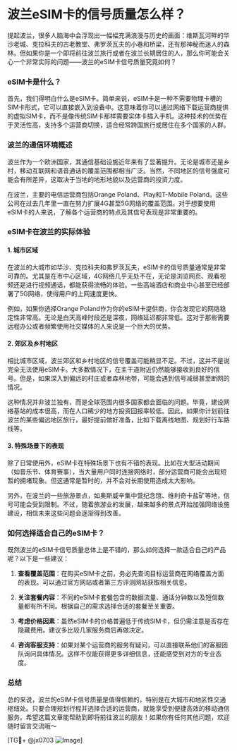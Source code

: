 # 波兰eSIM卡的信号质量怎么样？

提起波兰，很多人脑海中会浮现出一幅幅充满浪漫与历史的画面：维斯瓦河畔的华沙老城、克拉科夫的古老教堂、弗罗茨瓦夫的小巷和桥梁，还有那神秘而迷人的森林。但如果你是一个即将前往波兰旅行或者在波兰长期居住的人，那么你可能会关心一个非常实际的问题——波兰的eSIM卡信号质量究竟如何？

### eSIM卡是什么？
首先，我们得明白什么是eSIM卡。简单来说，eSIM卡是一种不需要物理卡槽的SIM卡形式，它可以直接嵌入到设备中。这意味着你可以通过网络下载运营商提供的虚拟SIM卡，而不是像传统SIM卡那样需要实体卡插入手机。这种技术的优势在于灵活性高，支持多个运营商切换，适合经常跨国旅行或居住在多个国家的人群。

### 波兰的通信环境概述
波兰作为一个欧洲国家，其通信基础设施近年来有了显著提升。无论是城市还是乡村，移动互联网和语音通话的覆盖范围都相当广泛。当然，不同地区的信号强度可能会有所差异，这取决于当地的地形地貌以及运营商的投资力度。

在波兰，主要的电信运营商包括Orange Poland、Play和T-Mobile Poland。这些公司在过去几年里一直在努力扩展4G甚至5G网络的覆盖范围。对于想要使用eSIM卡的人来说，了解各个运营商的特点及其信号表现是非常重要的。

### eSIM卡在波兰的实际体验
#### 1. 城市区域
在波兰的大城市如华沙、克拉科夫和弗罗茨瓦夫，eSIM卡的信号质量通常是非常可靠的。尤其是在市中心区域，4G网络几乎无处不在，无论是浏览网页、观看视频还是进行视频通话，都能获得流畅的体验。一些高端酒店和商业中心甚至已经部署了5G网络，使得用户的上网速度更快。

例如，如果你选择Orange Poland作为你的eSIM卡提供商，你会发现它的网络稳定性非常高。无论是白天高峰时段还是深夜，网络延迟都非常低。这对于那些需要远程办公或者频繁使用社交媒体的人来说是一个巨大的优势。

#### 2. 郊区及乡村地区
相比城市区域，波兰郊区和乡村地区的信号覆盖可能稍显不足。不过，这并不是说完全无法使用eSIM卡。大多数情况下，在主干道附近仍然能够接收到良好的信号。但是，如果深入到偏远的村庄或者森林地带，可能会遇到信号减弱甚至断网的情况。

这种情况并非波兰独有，而是全球范围内很多国家都会面临的问题。毕竟，建设网络基站的成本很高，而在人口稀少的地方投资回报率较低。因此，如果你计划前往波兰的某些偏远地区旅行，最好提前做好准备，比如下载离线地图、规划好行车路线等。

#### 3. 特殊场景下的表现
除了日常使用外，eSIM卡在特殊场景下也有不错的表现。比如在大型活动期间（如音乐节、体育赛事），当大量用户同时连接网络时，部分运营商可能会出现短暂的拥堵现象。但这通常是暂时的，并不会对长期使用造成太大影响。

另外，在波兰的一些旅游景点，如奥斯威辛集中营纪念馆、维利奇卡盐矿等地，信号可能会受到限制。不过，随着旅游业的发展，越来越多的景点开始加强网络设施建设，相信未来这些问题会逐渐得到改善。

### 如何选择适合自己的eSIM卡？
既然波兰的eSIM卡信号质量总体上是不错的，那么如何选择一款适合自己的产品呢？以下是一些建议：

1. **查看覆盖范围**：在购买eSIM卡之前，务必先查询目标运营商在网络覆盖方面的表现。可以通过官方网站或者第三方评测网站获取相关信息。
   
2. **关注套餐内容**：不同的eSIM卡套餐包含的数据流量、通话分钟数以及短信数量都有所不同。根据自己的需求选择合适的套餐至关重要。

3. **考虑价格因素**：虽然eSIM卡的价格普遍低于传统SIM卡，但仍需注意是否存在隐藏费用。建议多比较几家服务商后再做决定。

4. **咨询客服支持**：如果对某个运营商的服务有疑问，可以直接联系他们的客服团队询问具体情况。这样不仅能获得更多详细信息，还能感受到对方的专业态度。

### 总结
总的来说，波兰的eSIM卡信号质量是值得信赖的，特别是在大城市和地区性交通枢纽处。只要合理规划行程并选择合适的运营商，就能享受到便捷高效的移动通信服务。希望这篇文章能帮助到即将前往波兰的朋友！如果你有任何其他问题，欢迎随时留言交流哦～ 

[TG💪+ @jx0703 ![Image](https://github.com/user-attachments/assets/dbca1d08-cadb-493c-b0ec-ad6f7a83f270)]